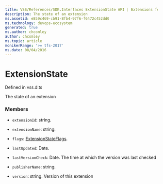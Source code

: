 ```yaml
---
title: VSS/References/SDK.Interfaces ExtensionState API | Extensions for Azure DevOps Services
description: The state of an extension
ms.assetid: e859c469-cb91-8fb4-97f6-f6472c452dd0
ms.technology: devops-ecosystem
generated: true
ms.author: chcomley
author: chcomley
ms.topic: article
monikerRange: '>= tfs-2017'
ms.date: 08/04/2016
---
```


# ExtensionState

Defined in vss.d.ts

The state of an extension

### Members

* `extensionId`: string.

* `extensionName`: string.

* `flags`: [ExtensionStateFlags](../../../VSS/References/SDK_Interfaces/ExtensionStateFlags.md).

* `lastUpdated`: Date.

* `lastVersionCheck`: Date. The time at which the version was last checked

* `publisherName`: string.

* `version`: string. Version of this extension
